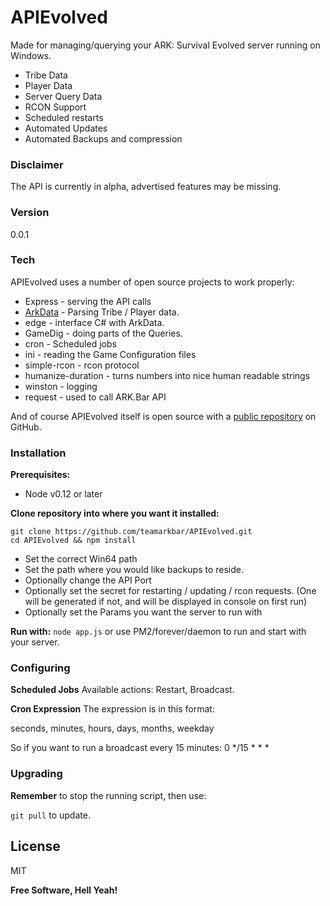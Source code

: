# APIEvolved

Made for managing/querying your ARK: Survival Evolved server running on Windows.

  - Tribe Data
  - Player Data
  - Server Query Data
  - RCON Support
  - Scheduled restarts
  - Automated Updates
  - Automated Backups and compression


### Disclaimer
The API is currently in alpha, advertised features may be missing.

### Version
0.0.1

### Tech

APIEvolved uses a number of open source projects to work properly:

* Express - serving the API calls
* [ArkData](https://github.com/AuthiQ/ArkData) - Parsing Tribe / Player data.
* edge - interface C# with ArkData.
* GameDig - doing parts of the Queries.
* cron - Scheduled jobs
* ini - reading the Game Configuration files
* simple-rcon - rcon protocol
* humanize-duration - turns numbers into nice human readable strings
* winston - logging
* request - used to call ARK.Bar API

And of course APIEvolved itself is open source with a [public repository](https://github.com/teamarkbar/APIEvolved) on GitHub.

### Installation
**Prerequisites:**
- Node v0.12 or later

**Clone repository into where you want it installed:**

    git clone https://github.com/teamarkbar/APIEvolved.git
    cd APIEvolved && npm install

- Set the correct Win64 path
- Set the path where you would like backups to reside.
- Optionally change the API Port
- Optionally set the secret for restarting / updating / rcon requests. (One will be generated if not, and will be displayed in console on first run)
- Optionally set the Params you want the server to run with

**Run with:**
```node app.js``` or use PM2/forever/daemon to run and start with your server.

### Configuring
**Scheduled Jobs**
Available actions: Restart, Broadcast.

**Cron Expression**
The expression is in this format:

seconds, minutes, hours, days, months, weekday

So if you want to run a broadcast every 15 minutes:
    0 */15 * * *


### Upgrading
**Remember** to stop the running script, then use:
 
 ```git pull``` to update.

License
----

MIT


**Free Software, Hell Yeah!**

